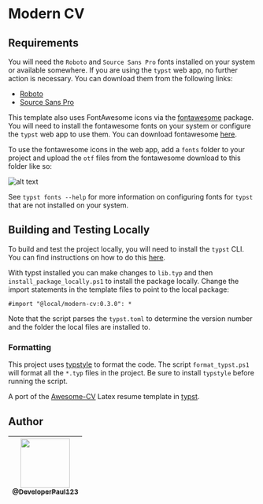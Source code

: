 # Modern CV

## Requirements

You will need the `Roboto` and `Source Sans Pro` fonts installed on your system or available somewhere. If you are using the `typst` web app, no further action is necessary. You can download them from the following links:

- [Roboto](https://fonts.google.com/specimen/Roboto)
- [Source Sans Pro](https://github.com/adobe-fonts/source-sans-pro)

This template also uses FontAwesome icons via the [fontawesome](https://typst.app/universe/package/fontawesome) package. You will need to install the fontawesome fonts on your system or configure the `typst` web app to use them. You can download fontawesome [here](https://fontawesome.com/download).

To use the fontawesome icons in the web app, add a `fonts` folder to your project and upload the `otf` files from the fontawesome download to this folder like so:

![alt text](assets/images/typst_web_editor.png)

See `typst fonts --help` for more information on configuring fonts for `typst` that are not installed on your system.

## Building and Testing Locally

To build and test the project locally, you will need to install the `typst` CLI. You can find instructions on how to do this [here](https://typst.app/docs/getting-started).

With typst installed you can make changes to `lib.typ` and then `install_package_locally.ps1` to install the package locally. Change the import statements in the template files to point to the local package:

```typst
#import "@local/modern-cv:0.3.0": *
````

Note that the script parses the `typst.toml` to determine the version number and the folder the local files are installed to.

### Formatting

This project uses [typstyle](https://github.com/Enter-tainer/typstyle) to format the code. The script `format_typst.ps1` will format all the `*.typ` files in the project. Be sure to install `typstyle` before running the script.

A port of the [Awesome-CV](https://github.com/posquit0/Awesome-CV) Latex resume template in [typst](https://github.com/typst/typst).

## Author

| [<img src="https://avatars0.githubusercontent.com/u/6591180?s=460&v=4" width="100"><br><sub>@DeveloperPaul123</sub>](https://github.com/DeveloperPaul123) |
|:----:|